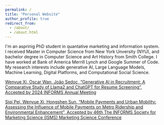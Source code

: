 ```yaml
---
permalink: /
title: "Personal Website"
author_profile: true
redirect_from: 
  - /about/
  - /about.html
---
```

I'm an asprinig PhD student in quantative marketing and information system. I received Master in Computer Science from New York Unversity (NYU), and bachelor degree in Computer Science and Art History from Smith College. I have worked at Bank of America Merrill Lynch and Google Summer of Code. My research interests include generative AI, Large Language Models, Machine Learning, Digital Platforms, and Computational Social Science.  

<p><a href="https://suziexi.github.io/_pages/abstract1.html">Wenyue Xi, Oscar Wan, João Sedoc, “Generative Al in Recruitment: A Comparative Study of Llama2 and ChatGPT for Resume Screening”, Accepted by 2024 INFORMS Annual Meeting</a></p>
 

<p><a href="https://suziexi.github.io/_pages/abstract2.html">Siqi Pei, Wenyue Xi, Hongshen Sun, “Mobile Payments and Urban Mobility: Assessing the Influence of Mobile Payments on Metro Ridership and Environmental Enhancement”, Accepted by 46th The INFORMS Society for Marketing Science (ISMS) Marketing Science Conference</a></p>
